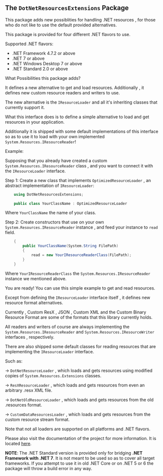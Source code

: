 ﻿## The `DotNetResourcesExtensions` Package

This package adds new possiblities for handling .NET resources ,
for those who do not like to use the default provided alternatives.

This package is provided for four different .NET flavors to use.

Supported .NET flavors:
- .NET Framework 4.7.2 or above
- .NET 7 or above
- .NET Windows Desktop 7 or above
- .NET Standard 2.0 or above

What Possibilities this package adds?

It defines a new alternative to get and load resources.
Additionally , it defines new custom resource readers and writers to use.

The new alternative is the `IResourceLoader` and all it's inheriting classes 
that currently support it.

What this interface does is to define a simple alternative to load and get resources 
in your application.

Additionally it is shipped with some default implementations of this interface so as to 
use it to load with your own implemented `System.Resources.IResourceReader`!

Example:

Supposing that you already have created a custom `System.Resources.IResourceReader` class , 
and you want to connect it with the `IResourceLoader` interface.

Step 1: Create a new class that implements `OptimizedResourceLoader` , an abstract implementation of `IResourceLoader`:

~~~C#
	using DotNetResourcesExtensions;
	
	public class YourClassName : OptimizedResourceLoader
~~~

Where `YourClassName` the name of your class.

Step 2: Create constructors that use on your own `System.Resources.IResourceReader` instance , 
and feed your instance to `read` field.

~~~C#
	{
		public YourClassName(System.String FilePath)
		{
			read = new YourIResourceReaderClass(FilePath);
		}
	}
~~~

Where `YourIResourceReaderClass` the `System.Resources.IResourceReader` instance we mentioned above.

You are ready! 
You can use this simple example to get and read resources.

Except from defining the `IResourceLoader` interface itself , it defines new resource format alternatives.

Currently , Custom ResX , JSON , Custom XML and the Custom Binary Resource Format are some of the formats that this library currently holds.

All readers and writers of course are always implementing the 
`System.Resources.IResourceReader` and
`System.Resources.IResourceWriter` interfaces , respectively.

There are also shipped some default classes for reading resources 
that are implementing the `IResourceLoader` interface.

Such as:

-> `DotNetResourceLoader`  , which loads and gets resources using modified copies of `System.Resources.Extensions` classes.

-> `ResXResourceLoader` , which loads and gets resources from even an arbitrary .resx XML file.

-> `DotNetOldResourceLoader` , which loads and gets resources from the old .resources format.

-> `CustomDataResourcesLoader` , which loads and gets resources from the custom resource stream format.

Note that not all loaders are supported on all platforms and .NET flavors.

Please also visit the documentation of the project for more information. It is located [here](https://github.com/mdcdi1315/dotnetresourcesextensions/blob/master/Docs/Main.md).

__NOTE__: The .NET Standard version is provided only for bridging __.NET Framework with .NET 7__.
It is not meant to be used so as to cover all target frameworks. If you attempt to use it in old .NET Core or on .NET 5 or 6
the package will throw a build error in any way.